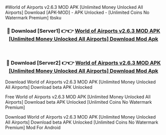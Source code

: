 #World of Airports v2.6.3 MOD APK [Unlimited Money Unlocked All Airports] Download [APK-MOD] - APK Unlocked - [Unlimited Coins No Watermark Premium] tbsku



<div align="center">

<h3>🔴 Download [Server1] 👉👉 <a href="https://momento.my/?title=World_of_Airports_v2.6.3_MOD_APK_[Unlimited_Money_Unlocked_All_Airports]_Download">World of Airports v2.6.3 MOD APK [Unlimited Money Unlocked All Airports] Download Mod Apk</a></h3><br>

<h3>🔴 Download [Server2] 👉👉 <a href="https://momento.my/?title=World_of_Airports_v2.6.3_MOD_APK_[Unlimited_Money_Unlocked_All_Airports]_Download">World of Airports v2.6.3 MOD APK [Unlimited Money Unlocked All Airports] Download Mod Apk</a></h3>
</div>



Download World of Airports v2.6.3 MOD APK [Unlimited Money Unlocked All Airports] Download beta APK Unlocked

Free World of Airports v2.6.3 MOD APK [Unlimited Money Unlocked All Airports] Download beta APK Unlocked [Unlimited Coins No Watermark Premium]

Download World of Airports v2.6.3 MOD APK [Unlimited Money Unlocked All Airports] Download beta APK Unlocked [Unlimited Coins No Watermark Premium] Mod For Android
